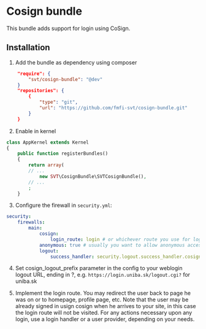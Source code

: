 Cosign bundle
=============

This bundle adds support for login using CoSign.

Installation
------------

1. Add the bundle as dependency using composer

```json
    "require": {
        "svt/cosign-bundle": "@dev"
    }
    "repositories": {
        {
            "type": "git",
            "url": "https://github.com/fmfi-svt/cosign-bundle.git"
        }
    }
```

2. Enable in kernel

```php
class AppKernel extends Kernel
{
    public function registerBundles()
    {
        return array(
        // ...
            new SVT\CosignBundle\SVTCosignBundle(),
        // ...
        ;
    }

```

3. Configure the firewall in `security.yml`:

```yaml
security:
    firewalls:
        main:
            cosign:
                login_route: login # or whichever route you use for login
            anonymous: true # usually you want to allow anonymous access
            logout:
                success_handler: security.logout.success_handler.cosign
```

4. Set cosign_logout_prefix parameter in the config to your weblogin logout URL, ending in ?, e.g. `https://login.uniba.sk/logout.cgi?` for uniba.sk

5. Implement the login route. You may redirect the user back to page he was on or to homepage, profile page, etc. Note that the user may be already signed in usign cosign when he arrives to your site, in this case the login route will not be visited. For any actions necessary upon any login, use a login handler or a user provider, depending on your needs.
